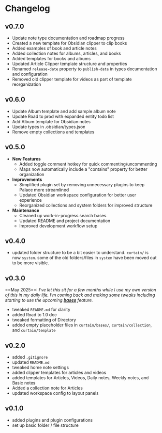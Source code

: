 # Changelog

## v0.7.0
- Update note type documentation and roadmap progress
- Created a new template for Obsidian clipper to clip books
- Added examples of book and article notes
- Added collection notes for albums, articles, and books
- Added templates for books and albums
- Updated Article Clipper template structure and properties
- Renamed `release-date` property to `publish-date` in types documentation and configuration
- Removed old clipper template for videos as part of template reorganization

## v0.6.0
- Update Album template and add sample album note
- Update Road to prod with expanded entity todo list
- Add Album template for Obsidian notes
- Update types in .obsidian/types.json
- Remove empty collections and templates
## v0.5.0
- **New Features**
  - Added toggle comment hotkey for quick commenting/uncommenting
  - Maps now automatically include a "contains" property for better organization
- **Improvements**
  - Simplified plugin set by removing unnecessary plugins to keep Palace more streamlined
  - Updated Obsidian workspace configuration for better user experience
  - Reorganized collections and system folders for improved structure
- **Maintenance**
  - Cleaned up work-in-progress search bases
  - Updated README and project documentation
  - Improved development workflow setup

## v0.4.0
- updated folder structure to be a bit easier to understand. `curtain/` is now `system`. some of the old folders/files in `system` have been moved out to be more visible.

## v0.3.0
==May 2025==: *I've let this sit for a few months while I use my own version of this in my daily life. I'm coming back and making some tweaks including starting to use the upcoming **[bases](https://help.obsidian.md/bases)** feature.*
- tweaked `README.md` for clarity
- added Road to 1.0 doc
- tweaked formatting of Directory
- added empty placeholder files in `curtain/bases/`, `curtain/collection`, and `curtain/template`

## v0.2.0
- added `.gitignore`
- updated `README.md`
- tweaked home note settings
- added clipper templates for articles and videos
- added templates for Articles, Videos, Daily notes, Weekly notes, and Basic notes
- Added a collection note for Articles
- updated workspace config to layout panels

## v0.1.0
- added plugins and plugin configurations
- set up basic folder / file structure
